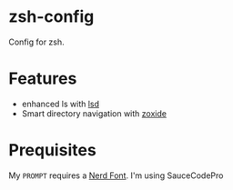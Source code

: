 # zsh-config

Config for zsh.

# Features

- enhanced ls with [lsd](https://github.com/lsd-rs/lsd)
- Smart directory navigation with [zoxide](https://github.com/ajeetdsouza/zoxide)

# Prequisites

My `PROMPT` requires a [Nerd Font](https://www.nerdfonts.com/).  I'm using SauceCodePro
